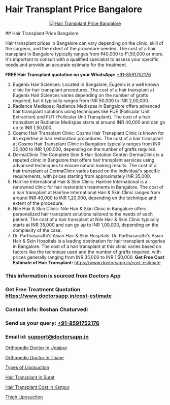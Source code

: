 # Hair Transplant Price Bangalore

<p align="center">
  <a href="https://doctorsapp.co.in/treatment/hair-transplant">
    <img src="https://doctorsapp.co.in/uploads/treatment_image/transplant.jpg" alt="Hair Transplant Price Bangalore">
  </a>
</p>
## Hair Transplant Price Bangalore

Hair transplant prices in Bangalore can vary depending on the clinic, skill of the surgeon, and the extent of the procedure needed. The cost of a hair transplant in Bangalore typically ranges from ₹40,000 to ₹1,50,000 or more. It's important to consult with a qualified specialist to assess your specific needs and provide an accurate estimate for the treatment.

**FREE Hair Transplant quotation on your WhatsApp:**  [+91-8591752176](https://api.whatsapp.com/send?phone=8591752176)

1) Eugenix Hair Sciences: Located in Bangalore, Eugenix is a well known clinic for hair transplant procedures. The cost of a hair transplant at Eugenix Hair Sciences varies depending on the number of grafts required, but it typically ranges from INR 50,000 to INR 2,00,000.
2) Radiance Medispas: Radiance Medispas in Bangalore offers advanced hair transplant solutions using techniques like FUE (Follicular Unit Extraction) and FUT (Follicular Unit Transplant). The cost of a hair transplant at Radiance Medispas starts at around INR 40,000 and can go up to INR 1,50,000.
3) Cosmo Hair Transplant Clinic: Cosmo Hair Transplant Clinic is known for its expertise in hair restoration procedures. The cost of a hair transplant at Cosmo Hair Transplant Clinic in Bangalore typically ranges from INR 30,000 to INR 1,00,000, depending on the number of grafts required.
4) DermaClinix   The Complete Skin & Hair Solution Center: DermaClinix is a reputed clinic in Bangalore that offers hair transplant services using advanced techniques to ensure natural looking results. The cost of a hair transplant at DermaClinix varies based on the individual's specific requirements, with prices starting from approximately INR 35,000.
5) Hairline International Hair & Skin Clinic: Hairline International is a renowned clinic for hair restoration treatments in Bangalore. The cost of a hair transplant at Hairline International Hair & Skin Clinic ranges from around INR 40,000 to INR 1,20,000, depending on the technique and extent of the procedure.
6) Nile Hair & Skin Clinic: Nile Hair & Skin Clinic in Bangalore offers personalized hair transplant solutions tailored to the needs of each patient. The cost of a hair transplant at Nile Hair & Skin Clinic typically starts at INR 35,000 and can go up to INR 1,00,000, depending on the complexity of the case.
7) Dr. Parthasarathi's Asian Hair & Skin Hospitals: Dr. Parthasarathi's Asian Hair & Skin Hospitals is a leading destination for hair transplant surgeries in Bangalore. The cost of a hair transplant at this clinic varies based on factors like the technique used and the number of grafts required, with prices generally ranging from INR 35,000 to INR 1,50,000.
**Get Free Cost Estimate of Hair Transplant:** https://www.doctorsapp.in/cost-estimate

### This information is sourced from Doctors App 
### Get Free Treatment Quotation https://www.doctorsapp.in/cost-estimate
### Contact info: Roshan Chaturvedi 
### Send us your query: [+91-8591752176](https://api.whatsapp.com/send?phone=8591752176) 
### Email id: support@doctorsapp.in

[Orthopedic Doctor In Udaipur](https://www.linkedin.com/pulse/orthopedic-doctor-udaipur-meniscus-tear-treatment-e4nge?trackingId=%2FuTH2N42Rb9kKtPiZtAjJA%3D%3D&lipi=urn%3Ali%3Apage%3Ad_flagship3_company_admin%3BYMgSyE7iTb6%2BgQ5kQEIvvw%3D%3D)

[Orthopedic Doctor In Thane](https://www.linkedin.com/pulse/orthopedic-doctor-thane-meniscus-tear-treatment-2fqse?trackingId=KpmOkn8ntJOFz8Iqgbr21g%3D%3D&lipi=urn%3Ali%3Apage%3Ad_flagship3_company_admin%3BYMgSyE7iTb6%2BgQ5kQEIvvw%3D%3D)

[Types of Liposuction](https://medium.com/@kushalrao10/types-of-liposuction-6a4423ff9a1a)

[Hair Transplant in Surat](https://medium.com/@devenderrathi97/hair-transplant-in-surat-a3eaaaffd75e)

[Hair Transplant Cost in Kanpur](https://doctors-apps.github.io/doctorsapp/hair-transplant-cost-in-kanpur)

[Thigh Liposuction](https://doctors-apps.github.io/doctorsapp/thigh-liposuction)

